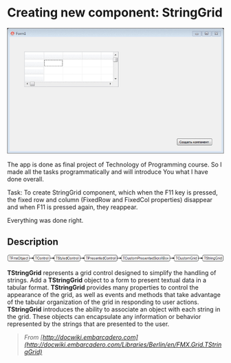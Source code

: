 # Creating new component: StringGrid

<img src="Screenshots/Animation.gif" />

The app is done as final project of Technology of Programming course. So I made all the tasks programmatically and will introduce You what I have done overall.

Task: To create StringGrid component, which when the F11 key is pressed, the fixed row and column (FixedRow and FixedCol properties) disappear and when F11 is pressed again, they reappear.

Everything was done right.

## Description

<img src="Screenshots/TStringGrid.png" />

**TStringGrid** represents a grid control designed to simplify the handling of strings. Add a **TStringGrid** object to a form to present textual data in a tabular format. **TStringGrid** provides many properties to control the appearance of the grid, as well as events and methods that take advantage of the tabular organization of the grid in responding to user actions. **TStringGrid** introduces the ability to associate an object with each string in the grid. These objects can encapsulate any information or behavior represented by the strings that are presented to the user.

> *From [http://docwiki.embarcadero.com](http://docwiki.embarcadero.com/Libraries/Berlin/en/FMX.Grid.TStringGrid)*